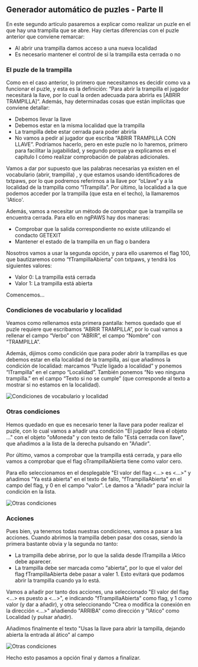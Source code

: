 ## Generador automático de puzles - Parte II

En este segundo artículo pasaremos a explicar como realizar un puzle en el que hay una trampilla que se abre. Hay ciertas diferencias con el puzle anterior que conviene remarcar:

* Al abrir una trampilla damos acceso a una nueva localidad
* Es necesario mantener el control de si la trampilla esta cerrada o no

### El puzle de la trampilla

Como en el caso anterior, lo primero que necesitamos es decidir como va a funcionar el puzle, y esta es la definición: “Para abrir la trampilla el jugador necesitará la llave, por lo cual la orden adecuada para abrirla es [ABRIR TRAMPILLA]“. Además, hay determinadas cosas que están implícitas que conviene detallar:

* Debemos llevar la llave
* Debemos estar en la misma localidad que la trampilla
* La trampilla debe estar cerrada para poder abrirla
* No vamos a pedir al jugador que escriba “ABRIR TRAMPILLA CON LLAVE”. Podríamos hacerlo, pero en este puzle no lo haremos, primero para facilitar la jugabilidad, y segundo porque ya explicamos en el capítulo I cómo realizar comprobación de palabras adicionales.

Vamos a dar por supuesto que las palabras necesarias ya existen en el vocabulario (abrir, trampilla) , y que estamos usando identificadores de txtpaws, por lo que podremos referirnos a la llave por “oLlave” y a la localidad de la trampilla como “lTrampilla”. Por último, la localidad a la que podemos acceder por la trampilla (que esta en el techo), la llamaremos 'lAtico'.

Además, vamos a necesitar un método de comprobar que la trampilla se encuentra cerrada. Para ello en ngPAWS hay dos maneras:

* Comprobar que la salida correspondiente no existe utilizando el condacto GETEXIT
* Mantener el estado de la trampilla en un flag o bandera

Nosotros vamos a usar la segunda opción, y para ello usaremos el flag 100, que bautizaremos como “fTrampillaAbierta” con txtpaws, y tendrá los siguientes valores:

* Valor 0: La trampilla está cerrada
* Valor 1: La trampilla está abierta

Comencemos...

### Condiciones  de vocabulario y localidad

Veamos como rellenamos esta primera pantalla: hemos quedado que el puzle requiere que escribamos “ABRIR TRAMPILLA”, por lo cual vamos a rellenar el campo “Verbo” con “ABRIR”, el campo “Nombre” con “TRAMPILLA”.

Además, dijimos como condición que para poder abrir la trampillas es que debemos estar en ella localidad de la trampilla, así que añadimos la condición de localidad: marcamos “Puzle ligado a localidad” y ponemos “lTrampilla” en el campo “Localidad”. También ponemos “No veo ninguna trampilla.” en el campo “Texto si no se cumple” (que corresponde al texto a mostrar si no estamos en la localidad).

![Condiciones de vocabulario y localidad](http://www.ngpaws.com/wikires/puzzlegen_new/puzzlegen_es_2.1.png)

### Otras condiciones

Hemos quedado en que es necesario tener la llave para poder realizar el puzle, con lo cual vamos a añadir una condición "El jugador lleva el objeto ..." con el objeto "oMoneda" y con texto de fallo "Está cerrada con llave", que añadimos a la lista de la derecha pulsando en "Añadir".

Por último, vamos a comprobar que la trampilla está cerrada, y para ello vamos a comprobar que el flag oTrampillaAbierta tiene como valor cero.

Para ello seleccionamos en el desplegable "El valor del flag <...> es <...>" y añadimos "Ya está abierta" en el texto de fallo, "fTrampillaAbierta" en el campo del flag, y 0 en el campo "valor". Le damos a "Añadir" para incluir la condición en la lista.

![Otras condiciones](http://www.ngpaws.com/wikires/puzzlegen_new/puzzlegen_es_2.2.png)

### Acciones

Pues bien, ya tenemos todas nuestras condiciones, vamos a pasar a las acciones. Cuando abrimos la trampilla deben pasar dos cosas, siendo la primera bastante obvia y la segunda no tanto:


* La trampilla debe abrirse, por lo que la salida desde lTrampilla a lAtico debe aparecer.
* La trampilla debe ser marcada como “abierta”, por lo que el valor del flag fTrampillaAbierta debe pasar a valer 1. Esto evitará que podamos abrir la trampilla cuando ya lo está.

Vamos a añadir por tanto dos acciones, una seleccionado "El valor del flag <...> es puesto a <...>", e indicando "fTrampillaAbierta" como flag, y 1 como valor (y dar a añadir), y otra seleccionando "Crea o modifica la conexión en la dirección <...>" añadiendo "ARRIBA" como dirección y "lAtico" como Localidad (y pulsar añadir).

Añadimos finalmente el texto "Usas la llave para abrir la tampilla, dejando abierta la entrada al ático" al campo 

![Otras condiciones](http://www.ngpaws.com/wikires/puzzlegen_new/puzzlegen_es_2.3.png)

Hecho esto pasamos a opción final y damos a finalizar.

